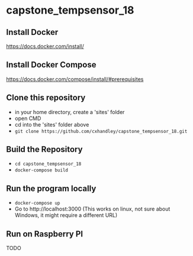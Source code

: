 # capstone_tempsensor_18

## Install Docker
https://docs.docker.com/install/

## Install Docker Compose
https://docs.docker.com/compose/install/#prerequisites

## Clone this repository
 - in your home directory, create a 'sites' folder
 - open CMD
 - cd into the 'sites' folder above
 - `git clone https://github.com/cxhandley/capstone_tempsensor_18.git`

## Build the Repository
 - `cd capstone_tempsensor_18`
 - `docker-compose build`

## Run the program locally
 - `docker-compose up`
 - Go to http://localhost:3000 (This works on linux, not sure about Windows, it might require a different URL)

## Run on Raspberry PI
 TODO
